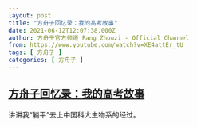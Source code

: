 ```yaml
---
layout: post
title: "方舟子回忆录：我的高考故事"
date: 2021-06-12T12:07:38.000Z
author: 方舟子官方频道 Fang Zhouzi - Official Channel
from: https://www.youtube.com/watch?v=XE4attEr_tU
tags: [ 方舟子 ]
categories: [ 方舟子 ]
---
```

<!--1623499658000-->
[方舟子回忆录：我的高考故事](https://www.youtube.com/watch?v=XE4attEr_tU)
------

<div>
讲讲我“躺平”去上中国科大生物系的经过。
</div>
